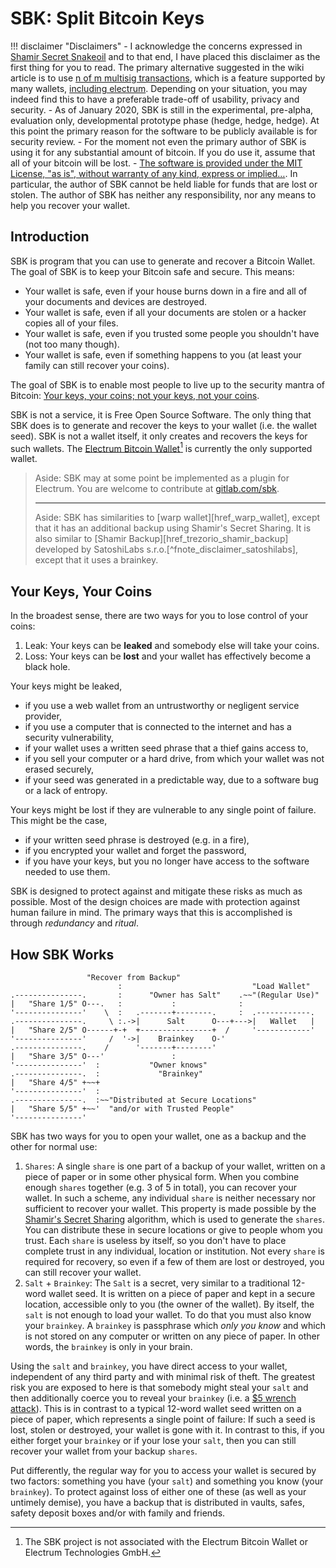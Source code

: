 # SBK: Split Bitcoin Keys


!!! disclaimer "Disclaimers"
    - I acknowledge the concerns expressed in [Shamir Secret Snakeoil][href_btcwiki_sss] and to that end, I have placed this disclaimer as the first thing for you to read. The primary alternative suggested in the wiki article is to use [n of m multisig transactions][href_btcwiki_multisig], which is a feature supported by many wallets, [including electrum][href_electrum_multisig]. Depending on your situation, you may indeed find this to have a preferable trade-off of usability, privacy and security.
    - As of January 2020, SBK is still in the experimental, pre-alpha, evaluation only, developmental prototype phase (hedge, hedge, hedge). At this point the primary reason for the software to be publicly available is for security review.
    - For the moment not even the primary author of SBK is using it for any substantial amount of bitcoin. If you do use it, assume that all of your bitcoin will be lost.
    - [The software is provided under the MIT License, "as is", without warranty of any kind, express or implied…][href_sbk_license]. In particular, the author of SBK cannot be held liable for funds that are lost or stolen. The author of SBK has neither any responsibility, nor any means to help you recover your wallet.

[href_btcwiki_sss]: https://en.bitcoin.it/wiki/Shamir_Secret_Snakeoil

[href_btcwiki_multisig]: https://en.bitcoin.it/wiki/Multisignature

[href_electrum_multisig]: https://electrum.readthedocs.io/en/latest/multisig.html

[href_sbk_license]: https://gitlab.com/mbarkhau/sbk/blob/master/LICENSE


## Introduction

SBK is program that you can use to generate and recover a Bitcoin Wallet. The goal of SBK is to keep your Bitcoin safe and secure. This means:

 - Your wallet is safe, even if your house burns down in a fire and all of your documents and devices are destroyed.
 - Your wallet is safe, even if all your documents are stolen or a hacker copies all of your files.
 - Your wallet is safe, even if you trusted some people you shouldn't have (not too many though).
 - Your wallet is safe, even if something happens to you (at least your family can still recover your coins).

The goal of SBK is to enable most people to live up to the security mantra of Bitcoin: [Your keys, your coins; not your keys, not your coins][href_yt_aantonop].

SBK is not a service, it is Free Open Source Software. The only thing that SBK does is to generate and recover the keys to your wallet (i.e. the wallet seed). SBK is not a wallet itself, it only creates and recovers the keys for such wallets. The [Electrum Bitcoin Wallet][href_electrum_org][^fnote_disclaimer_electrum] is currently the only supported wallet.

> Aside: SBK may at some point be implemented as a plugin for Electrum. You are welcome to contribute at [gitlab.com/sbk][href_gitlab_sbk].
> <hr/>
> Aside: SBK has similarities to [warp wallet][href_warp_wallet], except that it has an additional backup using Shamir's Secret Sharing. It is also similar to [Shamir Backup][href_trezorio_shamir_backup] developed by SatoshiLabs s.r.o.[^fnote_disclaimer_satoshilabs], except that it uses a brainkey.


[href_yt_aantonop]: https://www.youtube.com/watch?v=AcrEEnDLm58

[href_electrum_org]: https://electrum.org

[href_gitlab_sbk]: https://gitlab.com/mbarkhau/sbk

[href_warp_wallet]: https://keybase.io/warp/warp_1.0.9_SHA256_a2067491ab582bde779f4505055807c2479354633a2216b22cf1e92d1a6e4a87.html

[href_trezorio_shamir_backup]: https://wiki.trezor.io/Shamir_Backup

[^fnote_disclaimer_electrum]: The SBK project is not associated with the Electrum Bitcoin Wallet or Electrum Technologies GmbH.

[^fnote_disclaimer_satoshilabs]: The SBK project is not associated with SatoshiLabs s.r.o.


## Your Keys, Your Coins

In the broadest sense, there are two ways for you to lose control of your coins:

 1. Leak: Your keys can be **leaked** and somebody else will take your coins.
 2. Loss: Your keys can be **lost** and your wallet has effectively become a black hole.

Your keys might be leaked,

 - if you use a web wallet from an untrustworthy or negligent service provider,
 - if you use a computer that is connected to the internet and has a security vulnerability,
 - if your wallet uses a written seed phrase that a thief gains access to,
 - if you sell your computer or a hard drive, from which your wallet was not erased securely,
 - if your seed was generated in a predictable way, due to a software bug or a lack of entropy.

Your keys might be lost if they are vulnerable to any single point of failure. This might be the case,

 - if your written seed phrase is destroyed (e.g. in a fire),
 - if you encrypted your wallet and forget the password,
 - if you have your keys, but you no longer have access to the software needed to use them.

SBK is designed to protect against and mitigate these risks as much as possible. Most of the design choices are made with protection against human failure in mind. The primary ways that this is accomplished is through *redundancy* and *ritual*.


## How SBK Works

```bob
                 "Recover from Backup"
                        :                             "Load Wallet"
.---------------.       :      "Owner has Salt"    .~~"(Regular Use)"
|   "Share 1/5" O---.   :           :              :
'---------------'    \  :   .-------+--------.     :  .------------.
.---------------.     \ :.->|      Salt      O---+--->|   Wallet   |
|   "Share 2/5" O------+-+  +----------------+  /     '------------'
'---------------'     /  '->|    Brainkey    O-'
.---------------.    /      '-------+--------'
|   "Share 3/5" O---'               :
'---------------'  :           "Owner knows"
.---------------.  :             "Brainkey"
|   "Share 4/5" +~~+
'---------------'  :
.---------------.  :~~"Distributed at Secure Locations"
|   "Share 5/5" +~~'  "and/or with Trusted People"
'---------------'
```

SBK has two ways for you to open your wallet, one as a backup and the other for normal use:

 1. `Shares`: A single `share` is one part of a backup of your wallet, written on a piece of paper or in some other physical form. When you combine enough `shares` together (e.g. 3 of 5 in total), you can recover your wallet. In such a scheme, any individual `share` is neither necessary nor sufficient to recover your wallet. This property is made possible by the [Shamir's Secret Sharing][href_wiki_sss] algorithm, which is used to generate the `shares`. You can distribute these in secure locations or give to people whom you trust. Each `share` is useless by itself, so you don't have to place complete trust in any individual, location or institution. Not every `share` is required for recovery, so even if a few of them are lost or destroyed, you can still recover your wallet.
 2. `Salt` + `Brainkey`: The `Salt` is a secret, very similar to a traditional 12-word wallet seed. It is written on a piece of paper and kept in a secure location, accessible only to you (the owner of the wallet). By itself, the `salt` is not enough to load your wallet. To do that you must also know your `brainkey`. A `brainkey` is passphrase which *only you know* and which is not stored on any computer or written on any piece of paper. In other words, the `brainkey` is only in your brain.

Using the `salt` and `brainkey`, you have direct access to your wallet, independent of any third party and with minimal risk of theft. The greatest risk you are exposed to here is that somebody might steal your `salt` and then additionally coerce you to reveal your `brainkey` (i.e. a [$5 wrench attack][href_xkcd_538]). This is in contrast to a typical 12-word wallet seed written on a piece of paper, which represents a single point of failure: If such a seed is lost, stolen or destroyed, your wallet is gone with it. In contrast to this, if you either forget your `brainkey` or if your lose your `salt`, then you can still recover your wallet from your backup `shares`.

Put differently, the regular way for you to access your wallet is secured by two factors: something you have (your `salt`) and something you know (your `brainkey`). To protect against loss of either one of these (as well as your untimely demise), you have a backup that is distributed in vaults, safes, safety deposit boxes and/or with family and friends.


[href_wiki_sss]: https://en.wikipedia.org/wiki/Shamir%27s_Secret_Sharing

[href_xkcd_538]: https://xkcd.com/538/
